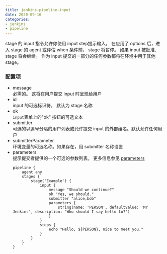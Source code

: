```yaml
---
title: jenkins-pipeline-input
date: 2020-09-16
categories:
- jenkins
- pipeline
---
```

stage 的 input 指令允许你使用 input step提示输入。 在应用了 options 后，进入 stage 的 agent 或评估 when 条件前， stage 将暂停。 如果 input 被批准, stage 将会继续。 作为 input 提交的一部分的任何参数都将在环境中用于其他 stage。
### 配置项
* message  
必需的。 这将在用户提交 input 时呈现给用户
* id  
input 的可选标识符， 默认为 stage 名称
* ok  
`input`表单上的"ok" 按钮的可选文本
* submitter  
可选的以逗号分隔的用户列表或允许提交 input 的外部组名。默认允许任何用户
* submitterParameter  
环境变量的可选名称。如果存在，用 submitter 名称设置
* parameters  
提示提交者提供的一个可选的参数列表。 更多信息参见 [parameters](https://www.jenkins.io/zh/doc/book/pipeline/syntax/#parameters)
    ```
    pipeline {
        agent any
        stages {
            stage('Example') {
                input {
                    message "Should we continue?"
                    ok "Yes, we should."
                    submitter "alice,bob"
                    parameters {
                        string(name: 'PERSON', defaultValue: 'Mr Jenkins', description: 'Who should I say hello to?')
                    }
                }
                steps {
                    echo "Hello, ${PERSON}, nice to meet you."
                }
            }
        }
    }
    ```

